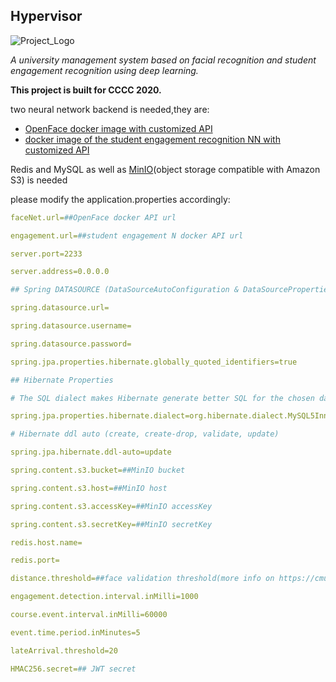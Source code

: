 
## Hypervisor
![Project_Logo](https://github.com/HENU-Shabi/Hypervisor/blob/master/readme_pic.png)

*A university management system based on facial recognition and student engagement recognition  using deep learning.*

**This project is built for CCCC 2020.**

 two neural network backend is needed,they are:
 

 - [OpenFace docker image with customized API](https://hub.docker.com/repository/docker/lu1kaifeng/luopenface)
 - [docker image of the student engagement recognition NN with customized API](https://hub.docker.com/repository/docker/lu1kaifeng/luengagement)

 Redis and MySQL as well as [MinIO](https://min.io/)(object storage compatible with Amazon S3) is needed

please modify the application.properties accordingly:

```yaml
faceNet.url=##OpenFace docker API url

engagement.url=##student engagement N docker API url

server.port=2233

server.address=0.0.0.0

## Spring DATASOURCE (DataSourceAutoConfiguration & DataSourceProperties)

spring.datasource.url=

spring.datasource.username=

spring.datasource.password=

spring.jpa.properties.hibernate.globally_quoted_identifiers=true

## Hibernate Properties

# The SQL dialect makes Hibernate generate better SQL for the chosen database

spring.jpa.properties.hibernate.dialect=org.hibernate.dialect.MySQL5InnoDBDialect

# Hibernate ddl auto (create, create-drop, validate, update)

spring.jpa.hibernate.ddl-auto=update

spring.content.s3.bucket=##MinIO bucket

spring.content.s3.host=##MinIO host

spring.content.s3.accessKey=##MinIO accessKey

spring.content.s3.secretKey=##MinIO secretKey

redis.host.name=

redis.port=

distance.threshold=##face validation threshold(more info on https://cmusatyalab.github.io/openface/)

engagement.detection.interval.inMilli=1000

course.event.interval.inMilli=60000

event.time.period.inMinutes=5

lateArrival.threshold=20

HMAC256.secret=## JWT secret
```
